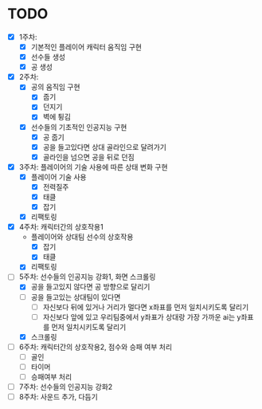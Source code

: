 # TODO
- [x] 1주차: 
  + [x] 기본적인 플레이어 캐릭터 움직임 구현
  + [x] 선수들 생성
  + [x] 공 생성
- [x] 2주차:
  + [x] 공의 움직임 구현
    + [x] 줍기
    + [x] 던지기
    + [x] 벽에 튕김
  + [x] 선수들의 기초적인 인공지능 구현
    + [x] 공 줍기
    + [x] 공을 들고있다면 상대 골라인으로 달려가기
    + [x] 골라인을 넘으면 공을 뒤로 던짐
- [x] 3주차: 플레이어의 기술 사용에 따른 상태 변화 구현
  + [x] 플레이어 기술 사용
    + [x] 전력질주
    + [x] 태클
    + [x] 잡기
  + [x] 리팩토링
- [x] 4주차: 캐릭터간의 상호작용1
  + 플레이어와 상대팀 선수의 상호작용
    + [x] 잡기
    + [x] 태클
  + [x] 리팩토링
- [ ] 5주차: 선수들의 인공지능 강화1, 화면 스크롤링
  + [x] 공을 들고있지 않다면 공 방향으로 달리기
  + [ ] 공을 들고있는 상대팀이 있다면
    + [ ] 자신보다 뒤에 있거나 거리가 멀다면 x좌표를 먼저 일치시키도록 달리기
    + [ ] 자신보다 앞에 있고 우리팀중에서 y좌표가 상대랑 가장 가까운 ai는 y좌표를 먼저 일치시키도록 달리기
  + [x] 스크롤링
- [ ] 6주차: 캐릭터간의 상호작용2, 점수와 승패 여부 처리
  + [ ] 골인
  + [ ] 타이머
  + [ ] 승패여부 처리
- [ ] 7주차: 선수들의 인공지능 강화2
- [ ] 8주차: 사운드 추가, 다듬기
